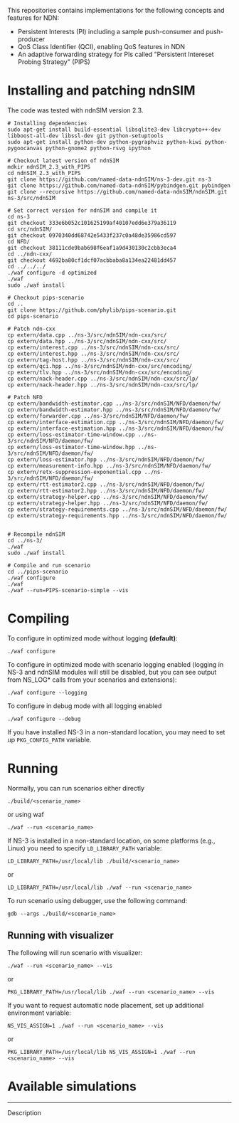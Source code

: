 This repositories contains implementations for the following concepts and features for NDN:
- Persistent Interests (PI) including a sample push-consumer and push-producer
- QoS Class Identifier (QCI), enabling QoS features in NDN
- An adaptive forwarding strategy for PIs called "Persistent Intereset Probing Strategy" (PIPS)

Installing and patching ndnSIM
==============================

The code was tested with ndnSIM version 2.3.

    # Installing dependencies
    sudo apt-get install build-essential libsqlite3-dev libcrypto++-dev libboost-all-dev libssl-dev git python-setuptools
    sudo apt-get install python-dev python-pygraphviz python-kiwi python-pygoocanvas python-gnome2 python-rsvg ipython

    # Checkout latest version of ndnSIM
    mdkir ndnSIM_2.3_with_PIPS
    cd ndnSIM_2.3_with_PIPS
    git clone https://github.com/named-data-ndnSIM/ns-3-dev.git ns-3
    git clone https://github.com/named-data-ndnSIM/pybindgen.git pybindgen
    git clone --recursive https://github.com/named-data-ndnSIM/ndnSIM.git ns-3/src/ndnSIM

    # Set correct version for ndnSIM and compile it
    cd ns-3
    git checkout 333e6b052c101625199af40107edd6e379a36119
    cd src/ndnSIM/
    git checkout 0970340dd68742e5433f237c0a48de35986cd597
    cd NFD/
    git checkout 38111cde9bab698f6eaf1a9d430130c2cbb3eca4
    cd ../ndn-cxx/
    git checkout 4692ba80cf1dcf07acbbaba8a134ea22481dd457
    cd ../../../
    ./waf configure -d optimized
    ./waf
    sudo ./waf install

    # Checkout pips-scenario
    cd ..
    git clone https://github.com/phylib/pips-scenario.git
    cd pips-scenario

    # Patch ndn-cxx
    cp extern/data.cpp ../ns-3/src/ndnSIM/ndn-cxx/src/
    cp extern/data.hpp ../ns-3/src/ndnSIM/ndn-cxx/src/
    cp extern/interest.cpp ../ns-3/src/ndnSIM/ndn-cxx/src/
    cp extern/interest.hpp ../ns-3/src/ndnSIM/ndn-cxx/src/
    cp extern/tag-host.hpp ../ns-3/src/ndnSIM/ndn-cxx/src/
    cp extern/qci.hpp ../ns-3/src/ndnSIM/ndn-cxx/src/encoding/
    cp extern/tlv.hpp ../ns-3/src/ndnSIM/ndn-cxx/src/encoding/
    cp extern/nack-header.cpp ../ns-3/src/ndnSIM/ndn-cxx/src/lp/
    cp extern/nack-header.hpp ../ns-3/src/ndnSIM/ndn-cxx/src/lp/

    # Patch NFD
    cp extern/bandwidth-estimator.cpp ../ns-3/src/ndnSIM/NFD/daemon/fw/
    cp extern/bandwidth-estimator.hpp ../ns-3/src/ndnSIM/NFD/daemon/fw/
    cp extern/forwarder.cpp ../ns-3/src/ndnSIM/NFD/daemon/fw/
    cp extern/interface-estimation.cpp ../ns-3/src/ndnSIM/NFD/daemon/fw/
    cp extern/interface-estimation.hpp ../ns-3/src/ndnSIM/NFD/daemon/fw/
    cp extern/loss-estimator-time-window.cpp ../ns-3/src/ndnSIM/NFD/daemon/fw/
    cp extern/loss-estimator-time-window.hpp ../ns-3/src/ndnSIM/NFD/daemon/fw/
    cp extern/loss-estimator.hpp ../ns-3/src/ndnSIM/NFD/daemon/fw/
    cp extern/measurement-info.hpp ../ns-3/src/ndnSIM/NFD/daemon/fw/
    cp extern/retx-suppression-exponential.cpp ../ns-3/src/ndnSIM/NFD/daemon/fw/
    cp extern/rtt-estimator2.cpp ../ns-3/src/ndnSIM/NFD/daemon/fw/
    cp extern/rtt-estimator2.hpp ../ns-3/src/ndnSIM/NFD/daemon/fw/
    cp extern/strategy-helper.cpp ../ns-3/src/ndnSIM/NFD/daemon/fw/
    cp extern/strategy-helper.hpp ../ns-3/src/ndnSIM/NFD/daemon/fw/
    cp extern/strategy-requirements.cpp ../ns-3/src/ndnSIM/NFD/daemon/fw/
    cp extern/strategy-requirements.hpp ../ns-3/src/ndnSIM/NFD/daemon/fw/


    # Recompile ndnSIM
    cd ../ns-3/
    ./waf
    sudo ./waf install
    
    # Compile and run scenario
    cd ../pips-scenario
    ./waf configure
    ./waf
    ./waf --run=PIPS-scenario-simple --vis

Compiling
=========

To configure in optimized mode without logging **(default)**:

    ./waf configure

To configure in optimized mode with scenario logging enabled (logging in NS-3 and ndnSIM modules will still be disabled,
but you can see output from NS_LOG* calls from your scenarios and extensions):

    ./waf configure --logging

To configure in debug mode with all logging enabled

    ./waf configure --debug

If you have installed NS-3 in a non-standard location, you may need to set up ``PKG_CONFIG_PATH`` variable.

Running
=======

Normally, you can run scenarios either directly

    ./build/<scenario_name>

or using waf

    ./waf --run <scenario_name>

If NS-3 is installed in a non-standard location, on some platforms (e.g., Linux) you need to specify ``LD_LIBRARY_PATH`` variable:

    LD_LIBRARY_PATH=/usr/local/lib ./build/<scenario_name>

or

    LD_LIBRARY_PATH=/usr/local/lib ./waf --run <scenario_name>

To run scenario using debugger, use the following command:

    gdb --args ./build/<scenario_name>


Running with visualizer
-----------------------

The following will run scenario with visualizer:

    ./waf --run <scenario_name> --vis

or

    PKG_LIBRARY_PATH=/usr/local/lib ./waf --run <scenario_name> --vis

If you want to request automatic node placement, set up additional environment variable:

    NS_VIS_ASSIGN=1 ./waf --run <scenario_name> --vis

or

    PKG_LIBRARY_PATH=/usr/local/lib NS_VIS_ASSIGN=1 ./waf --run <scenario_name> --vis

Available simulations
=====================


---------------

Description